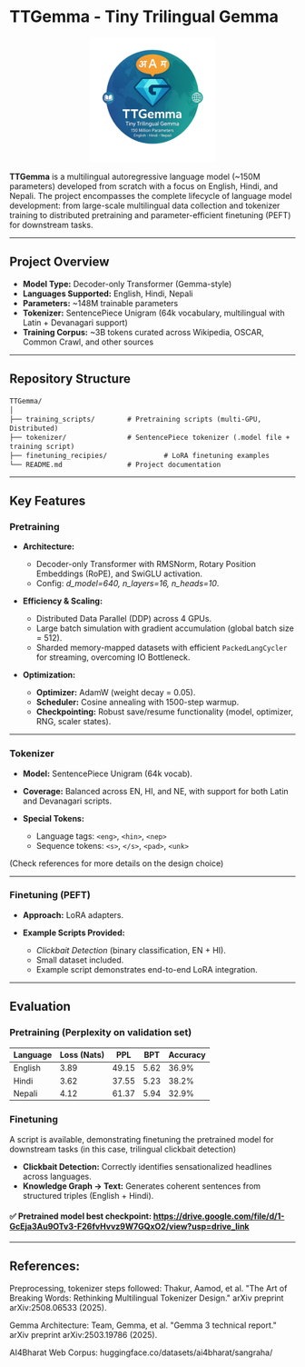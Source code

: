 # TTGemma - Tiny Trilingual Gemma

<p align="center">
  <img src="./TTGemmaLogo.png" alt="TTGemma Logo" width="220"/>
</p>


**TTGemma** is a multilingual autoregressive language model (~150M parameters) developed from scratch with a focus on English, Hindi, and Nepali. The project encompasses the complete lifecycle of language model development: from large-scale multilingual data collection and tokenizer training to distributed pretraining and parameter-efficient finetuning (PEFT) for downstream tasks.

---

## Project Overview

* **Model Type:** Decoder-only Transformer (Gemma-style)
* **Languages Supported:** English, Hindi, Nepali
* **Parameters:** ~148M trainable parameters
* **Tokenizer:** SentencePiece Unigram (64k vocabulary, multilingual with Latin + Devanagari support)
* **Training Corpus:** ~3B tokens curated across Wikipedia, OSCAR, Common Crawl, and other sources

---

## Repository Structure

```
TTGemma/
│
├── training_scripts/        # Pretraining scripts (multi-GPU, Distributed)
├── tokenizer/               # SentencePiece tokenizer (.model file + training script)
├── finetuning_recipies/              # LoRA finetuning examples
└── README.md                # Project documentation
```

---

## Key Features

### Pretraining

* **Architecture:**

  * Decoder-only Transformer with RMSNorm, Rotary Position Embeddings (RoPE), and SwiGLU activation.
  * Config: *d_model=640, n_layers=16, n_heads=10*.

* **Efficiency & Scaling:**

  * Distributed Data Parallel (DDP) across 4 GPUs.
  * Large batch simulation with gradient accumulation (global batch size = 512).
  * Sharded memory-mapped datasets with efficient `PackedLangCycler` for streaming, overcoming IO Bottleneck.

* **Optimization:**

  * **Optimizer:** AdamW (weight decay = 0.05).
  * **Scheduler:** Cosine annealing with 1500-step warmup.
  * **Checkpointing:** Robust save/resume functionality (model, optimizer, RNG, scaler states).

---

### Tokenizer

* **Model:** SentencePiece Unigram (64k vocab).
* **Coverage:** Balanced across EN, HI, and NE, with support for both Latin and Devanagari scripts.
* **Special Tokens:**

  * Language tags: `<eng>`, `<hin>`, `<nep>`
  * Sequence tokens: `<s>`, `</s>`, `<pad>`, `<unk>`
    
(Check references for more details on the design choice)

---

### Finetuning (PEFT)

* **Approach:** LoRA adapters.
* **Example Scripts Provided:**

  * *Clickbait Detection* (binary classification, EN + HI).
  * Small dataset included.
  * Example script demonstrates end-to-end LoRA integration.

---

## Evaluation

### Pretraining (Perplexity on validation set)

| Language | Loss (Nats) | PPL   | BPT  | Accuracy |
| -------- | ----------- | ----- | ---- | -------- |
| English  | 3.89        | 49.15 | 5.62 | 36.9%    |
| Hindi    | 3.62        | 37.55 | 5.23 | 38.2%    |
| Nepali   | 4.12        | 61.37 | 5.94 | 32.9%    |

### Finetuning
A script is available, demonstrating finetuning the pretrained model for downstream tasks (in this case, trilingual clickbait detection)
* **Clickbait Detection:** Correctly identifies sensationalized headlines across languages.
* **Knowledge Graph → Text:** Generates coherent sentences from structured triples (English + Hindi).

#### ✅ Pretrained model best checkpoint: https://drive.google.com/file/d/1-GcEja3Au9OTv3-F26fvHvvz9W7GQxO2/view?usp=drive_link

--- 

## References:

Preprocessing, tokenizer steps followed: Thakur, Aamod, et al. "The Art of Breaking Words: Rethinking Multilingual Tokenizer Design." arXiv preprint arXiv:2508.06533 (2025).

Gemma Architecture: Team, Gemma, et al. "Gemma 3 technical report." arXiv preprint arXiv:2503.19786 (2025).

AI4Bharat Web Corpus: huggingface.co/datasets/ai4bharat/sangraha/




